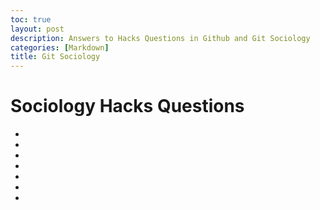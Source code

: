 ```yaml
---
toc: true
layout: post
description: Answers to Hacks Questions in Github and Git Sociology
categories: [Markdown]
title: Git Sociology
---
```


# Sociology Hacks Questions 
- 
- 
- 
- 
- 
- 
- 

